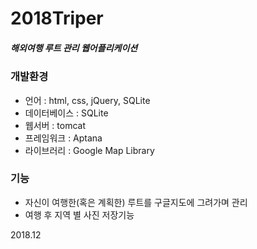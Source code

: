 # 2018Triper
   ##### 해외여행 루트 관리 웹어플리케이션
   

### 개발환경
* 언어 : html, css, jQuery, SQLite
* 데이터베이스 : SQLite
* 웹서버 : tomcat
* 프레임워크 : Aptana
* 라이브러리 : Google Map Library

### 기능
* 자신이 여행한(혹은 계획한) 루트를 구글지도에 그려가며 관리
* 여행 후 지역 별 사진 저장기능


2018.12
